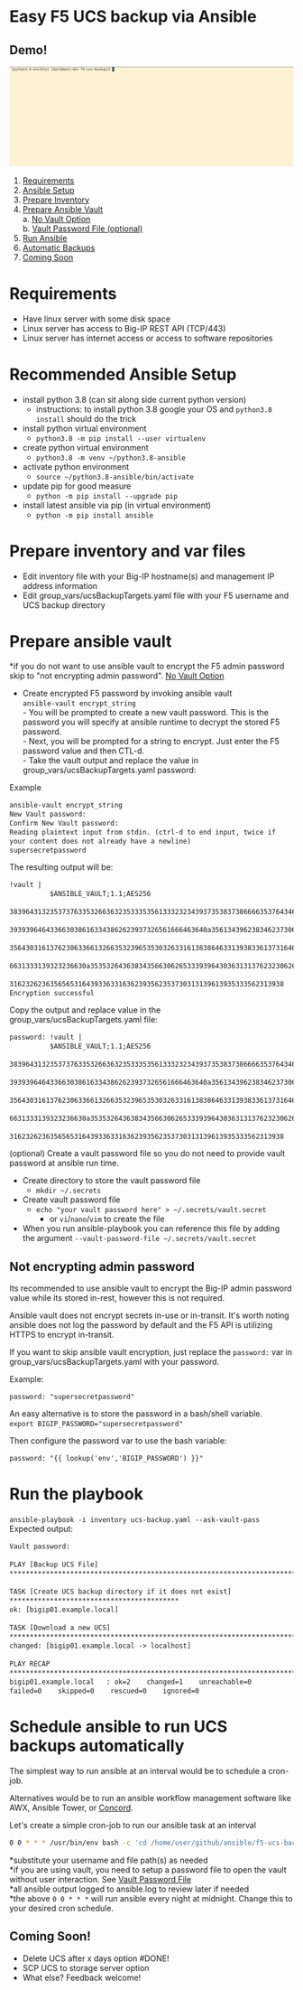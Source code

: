 # Easy F5 UCS backup via Ansible

## Demo!
![Alt Text](https://github.com/megamattzilla/ansible/raw/main/f5-ucs-backup/ucs-ansible.gif)

1.  [Requirements](#Requirements)
2.  [Ansible Setup](#Ansible_Setup)
3.  [Prepare Inventory](#Prepare_Inventory)
4.  [Prepare Ansible Vault](#Prepare_Ansible_Vault)  
    a.  [No Vault Option](#no_password_encrypt)  
    b.  [Vault Password File (optional)](#Vault_Password_File)
5.  [Run Ansible](#Run_Ansible)
6.  [Automatic Backups](#Automatic_Backups)
7.  [Coming Soon](#new_features)


# Requirements <a name="Requirements"></a>
- Have linux server with some disk space
- Linux server has access to Big-IP REST API (TCP/443)
- Linux server has internet access or access to software repositories

# Recommended Ansible Setup <a name="Ansible_Setup"></a>
- install python 3.8 (can sit along side current python version)
    - instructions: to install python 3.8 google your OS and `python3.8 install` should do the trick
- install python virtual environment
    - ```python3.8 -m pip install --user virtualenv```
- create python virtual environment
    - ```python3.8 -m venv ~/python3.8-ansible``` 
- activate python environment
    - ```source ~/python3.8-ansible/bin/activate```
- update pip for good measure
    - ```python -m pip install --upgrade pip```
- install latest ansible via pip (in virtual environment)
    - ```python -m pip install ansible```

# Prepare inventory and var files <a name="Prepare_Inventory"></a>
- Edit inventory file with your Big-IP hostname(s) and management IP address information
- Edit group_vars/ucsBackupTargets.yaml file with your F5 username and UCS backup directory

# Prepare ansible vault <a name="Prepare_Ansible_Vault"></a>
*if you do not want to use ansible vault to encrypt the F5 admin password skip to "not encrypting admin password". [No Vault Option](#no_password_encrypt)

- Create encrypted F5 password by invoking ansible vault  
```ansible-vault encrypt_string```  
        - You will be prompted to create a new vault password. This is the password you will specify at ansible runtime to decrypt the stored F5 password.  
        - Next, you will be prompted for a string to encrypt. Just enter the F5 password value and then CTL-d.  
        - Take the vault output and replace the value in group_vars/ucsBackupTargets.yaml password: <value>  
  
Example
``` 
ansible-vault encrypt_string
New Vault password: 
Confirm New Vault password: 
Reading plaintext input from stdin. (ctrl-d to end input, twice if your content does not already have a newline)
supersecretpassword
```
The resulting output will be:  
``` 
!vault |
          $ANSIBLE_VAULT;1.1;AES256
          38396431323537376335326636323533353561333232343937353837386666353764346264643539
          3939396464336630386163343862623937326561666463640a356134396238346237306235316338
          35643031613762306336613266353239653530326331613838646331393833613731646539626331
          6631333139323236630a353532643638343566306265333939643036313137623230626633326131
          31623262363565653164393363316362393562353730313139613935333562313938
Encryption successful
```
Copy the output and replace value in the group_vars/ucsBackupTargets.yaml file:
```
password: !vault |
          $ANSIBLE_VAULT;1.1;AES256
          38396431323537376335326636323533353561333232343937353837386666353764346264643539
          3939396464336630386163343862623937326561666463640a356134396238346237306235316338
          35643031613762306336613266353239653530326331613838646331393833613731646539626331
          6631333139323236630a353532643638343566306265333939643036313137623230626633326131
          31623262363565653164393363316362393562353730313139613935333562313938
```

(optional) Create a vault password file so you do not need to provide vault password at ansible run time. <a name="Vault_Password_File"></a>
- Create directory to store the vault password file 
    - ```mkdir ~/.secrets```
- Create vault password file
    - ```echo "your vault password here" > ~/.secrets/vault.secret```
        - or `vi`/`nano`/`vim` to create the file
- When you run ansible-playbook you can reference this file by adding the argument ```--vault-password-file ~/.secrets/vault.secret```

## Not encrypting admin password <a name="no_password_encrypt"></a>
Its recommended to use ansible vault to encrypt the Big-IP admin password value while its stored in-rest, however this is not required.  

Ansible vault does not encrypt secrets in-use or in-transit. It's worth noting ansible does not log the password by default and the F5 API is utilizing HTTPS to encrypt in-transit.  

If you want to skip ansible vault encryption, just replace the `password:` var in group_vars/ucsBackupTargets.yaml with your password.  
  
Example:
```
password: "supersecretpassword"
```
An easy alternative is to store the password in a bash/shell variable.  
```export BIGIP_PASSWORD="supersecretpassword"```  

Then configure the password var to use the bash variable:
```
password: "{{ lookup('env','BIGIP_PASSWORD') }}"
```
# Run the playbook <a name="Run_Ansible"></a>
```ansible-playbook -i inventory ucs-backup.yaml --ask-vault-pass```  
Expected output:  
```
Vault password: 

PLAY [Backup UCS File] ***************************************************************************

TASK [Create UCS backup directory if it does not exist] ******************************************
ok: [bigip01.example.local]

TASK [Download a new UCS] ************************************************************************
changed: [bigip01.example.local -> localhost]

PLAY RECAP ***************************************************************************************
bigip01.example.local   : ok=2    changed=1    unreachable=0    failed=0    skipped=0    rescued=0    ignored=0   
```
# Schedule ansible to run UCS backups automatically <a name="Automatic_Backups"></a>
The simplest way to run ansible at an interval would be to schedule a cron-job.  

Alternatives would be to run an ansible workflow management software like AWX, Ansible Tower, or [Concord](https://concord.walmartlabs.com/docs/plugins/ansible.html).  

Let's create a simple cron-job to run our ansible task at an interval   
```bash
0 0 * * * /usr/bin/env bash -c 'cd /home/user/github/ansible/f5-ucs-backup && source /home/user/python3.8-ansible/bin/activate && ansible-playbook -i inventory ucs-backup.yaml --vault-password-file /home/user/.secrets/vault.secret' >> /home/user/github/ansible/f5-ucs-backup/ansible.log 2>&1
```
*substitute your username and file path(s) as needed  
*if you are using vault, you need to setup a password file to open the vault without user interaction. See [Vault Password File](#Vault_Password_File)  
*all ansible output logged to ansible.log to review later if needed  
*the above `0 0 * * *` will run ansible every night at midnight. Change this to your desired cron schedule. 

## Coming Soon! <a name="new_features"></a>
- Delete UCS after x days option #DONE!
- SCP UCS to storage server option
- What else? Feedback welcome!